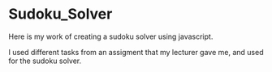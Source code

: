 # Sudoku_Solver


Here is my work of creating a sudoku solver using javascript. 

I used different tasks from an assigment that my lecturer gave me, and used for the sudoku solver. 
